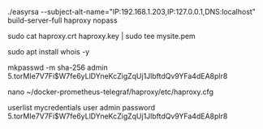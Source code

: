 ./easyrsa --subject-alt-name="IP:192.168.1.203,IP:127.0.0.1,DNS:localhost" build-server-full haproxy nopass

sudo cat haproxy.crt haproxy.key | sudo tee mysite.pem

sudo apt install whois -y

mkpasswd -m sha-256 admin
$5$.torMIe7V7Fi$W7fe6yLlDYneKcZigZqUj1JlbftdQv9YFa4dEA8plr8

nano ~/docker-prometheus-telegraf/haproxy/etc/haproxy.cfg

userlist mycredentials
   user admin password $5$.torMIe7V7Fi$W7fe6yLlDYneKcZigZqUj1JlbftdQv9YFa4dEA8plr8
